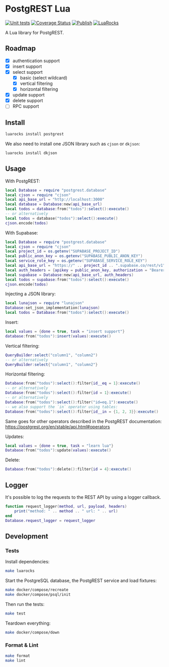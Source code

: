 # PostgREST Lua

[![Unit tests](https://github.com/AndreMiras/postgrest-lua/actions/workflows/unittests.yml/badge.svg)](https://github.com/AndreMiras/postgrest-lua/actions/workflows/unittests.yml)
[![Coverage Status](https://coveralls.io/repos/github/AndreMiras/postgrest-lua/badge.svg)](https://coveralls.io/github/AndreMiras/postgrest-lua)
[![Publish](https://github.com/AndreMiras/postgrest-lua/actions/workflows/publish.yml/badge.svg)](https://github.com/AndreMiras/postgrest-lua/actions/workflows/publish.yml)
[![LuaRocks](https://img.shields.io/luarocks/v/AndreMiras/postgrest)](https://luarocks.org/modules/AndreMiras/postgrest)

A Lua library for PostgREST.

## Roadmap

- [x] authentication support
- [x] insert support
- [x] select support
  - [x] basic (select wildcard)
  - [x] vertical filtering
  - [x] horizontal filtering
- [x] update support
- [x] delete support
- [ ] RPC support

## Install

```sh
luarocks install postgrest
```

We also need to install one JSON library such as `cjson` or `dkjson`:

```sh
luarocks install dkjson
```

## Usage

With PostgREST:

```lua
local Database = require "postgrest.database"
local cjson = require "cjson"
local api_base_url = "http://localhost:3000"
local database = Database:new(api_base_url)
local todos = database:from("todos"):select():execute()
-- or alternatively
local todos = database("todos"):select():execute()
cjson.encode(todos)
```

With Supabase:

```lua
local Database = require "postgrest.database"
local cjson = require "cjson"
local project_id = os.getenv("SUPABASE_PROJECT_ID")
local public_anon_key = os.getenv("SUPABASE_PUBLIC_ANON_KEY")
local service_role_key = os.getenv("SUPABASE_SERVICE_ROLE_KEY")
local api_base_url = "https://" .. project_id .. ".supabase.co/rest/v1"
local auth_headers = {apikey = public_anon_key, authorization = "Bearer " .. service_role_key}
local supabase = Database:new(api_base_url, auth_headers)
local todos = supabase:from("todos"):select():execute()
cjson.encode(todos)
```

Injecting a JSON library:

```lua
local lunajson = require "lunajson"
Database:set_json_implementation(lunajson)
local todos = Database:from("todos"):select():execute()
```

Insert:

```lua
local values = {done = true, task = "insert support"}
database:from("todos"):insert(values):execute()
```

Vertical filtering:

```lua
QueryBuilder:select("column1", "column2")
-- or alternatively
QueryBuilder:select{"column1", "column2"}
```

Horizontal filtering:

```lua
Database:from("todos"):select():filter{id__eq = 1}:execute()
-- or alternatively
Database:from("todos"):select():filter{id = 1}:execute()
-- or alternatively
Database:from("todos"):select():filter("id=eq.1"):execute()
-- we also support the `in` operator using tables:
Database:from("todos"):select():filter{id__in = {1, 2, 3}}:execute()
```

Same goes for other operators described in the PostgREST documentation:
https://postgrest.org/en/stable/api.html#operators

Updates:

```lua
local values = {done = true, task = "learn lua"}
Database:from("todos"):update(values):execute()
```

Delete:

```lua
Database:from("todos"):delete():filter{id = 4}:execute()
```

## Logger

It's possible to log the requests to the REST API by using a logger callback.

```lua
function request_logger(method, url, payload, headers)
    print("method: " .. method .. " url: " .. url)
end
Database.request_logger = request_logger
```

## Development

### Tests

Install dependencies:

```sh
make luarocks
```

Start the PostgreSQL database, the PostgREST service and load fixtures:

```sh
make docker/compose/recreate
make docker/compose/psql/init
```

Then run the tests:

```sh
make test
```

Teardown everything:

```sh
make docker/compose/down
```

### Format & Lint

```sh
make format
make lint
```
